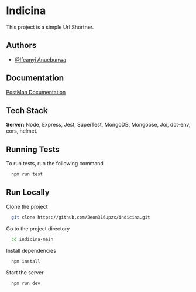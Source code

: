 
# Indicina

This project is a simple Url Shortner.


## Authors

- [@Ifeanyi Anuebunwa](https://github.com/Jeon316upzx)


## Documentation

[PostMan Documentation](https://documenter.getpostman.com/view/11299064/2sA35D4Nj6)


## Tech Stack

**Server:** Node, Express, Jest, SuperTest, MongoDB, Mongoose,
Joi, dot-env, cors, helmet.


## Running Tests

To run tests, run the following command

```bash
  npm run test
```


## Run Locally

Clone the project

```bash
  git clone https://github.com/Jeon316upzx/indicina.git
```

Go to the project directory

```bash
  cd indicina-main
```

Install dependencies

```bash
  npm install
```

Start the server

```bash
  npm run dev
```

